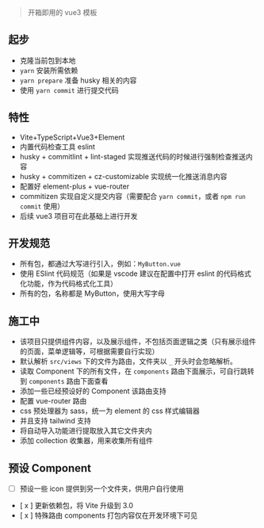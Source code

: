 > 开箱即用的 vue3 模板

## 起步

- 克隆当前包到本地
- `yarn` 安装所需依赖
- `yarn prepare` 准备 husky 相关的内容
- 使用 `yarn commit` 进行提交代码

## 特性

- Vite+TypeScript+Vue3+Element
- 内置代码检查工具 eslint
- husky + commitlint + lint-staged 实现推送代码的时候进行强制检查推送内容
- husky + commitizen + cz-customizable 实现统一化推送消息内容
- 配置好 element-plus + vue-router
- commitizen 实现自定义提交内容（需要配合 `yarn commit`，或者 `npm run commit` 使用）
- 后续 vue3 项目可在此基础上进行开发

## 开发规范

- 所有包，都通过大写进行引入，例如：`MyButton.vue`
- 使用 ESlint 代码规范（如果是 vscode 建议在配置中打开 eslint 的代码格式化功能，作为代码格式化工具）
- 所有的包，名称都是 MyButton，使用大写字母

## 施工中

- 该项目只提供组件内容，以及展示组件，不包括页面逻辑之类（只有展示组件的页面，菜单逻辑等，可根据需要自行实现）
- 默认解析 `src/views` 下的文件为路由，文件夹以 `_` 开头时会忽略解析。
- 读取 Component 下的所有文件，在 `components` 路由下面展示，可自行跳转到 `components` 路由下面查看
- 添加一些已经预设好的 Component 该路由支持
- 配置 vue-router 路由
- css 预处理器为 sass，统一为 element 的 css 样式编辑器
- 并且支持 tailwind 支持
- 将自动导入功能进行提取放入其它文件夹内
- 添加 collection 收集器，用来收集所有组件
<!-- - 添加 mock 模拟后端 -->

## 预设 Component

- [ ] 预设一些 icon 提供到另一个文件夹，供用户自行使用
- [ x ] 更新依赖包，将 Vite 升级到 3.0
- [ x ] 特殊路由 components 打包内容仅在开发环境下可见
